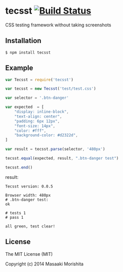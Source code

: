 # tecsst [![Build Status](https://travis-ci.org/morishitter/tecsst.svg)](https://travis-ci.org/morishitter/tecsst)

CSS testing framework without taking screenshots

## Installation

```shell
$ npm install tecsst
```

## Example

```javascript
var Tecsst = require('tecsst')

var tecsst = new Tecsst('test/test.css')

var selector = '.btn-danger'

var expected  = [
    "display: inline-block",
    "text-align: center",
    "padding: 6px 12px",
    "font-size: 14px",
    "color: #fff",
    "background-color: #d2322d",
]

var result = tecsst.parse(selector, '480px')

tecsst.equal(expected, result, ".btn-danger test")

tecsst.end()
```

result:

```
Tecsst version: 0.0.5

Browser width: 480px
# .btn-danger test:
ok

# tests 1
# pass 1

all green, test clear!
```

## License

The MIT License (MIT)

Copyright (c) 2014 Masaaki Morishita
